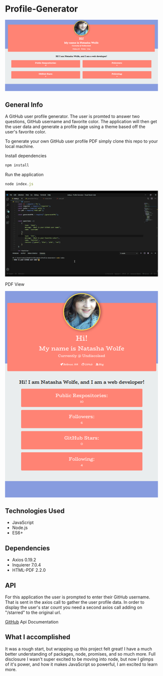 # Profile-Generator

![Profile](/assets/images/desktop.png)

## General Info

A GitHub user profile generator. The user is promted to answer two questions, GitHub username and favorite color. The application will then get the user data and generate a profile page using a theme based off the user's favorite color.

To generate your own GitHub user profile PDF simply clone this repo to your local machine. 

Install dependencies

```node.js
npm install
```

Run the application

```node.js
node index.js
```
![Demo](/assets/images/demo.gif)

PDF View

![PDF](/assets/images/pdfImage.png)


## Technologies Used
* JavaScript
* Node.js
* ES6+

## Dependencies

* Axios 0.19.2
* Inquierer 7.0.4
* HTML-PDF 2.2.0

## API

For this application the user is prompted to enter their GitHub username. That is sent in the axios call to gather the user profile data. In order to display the user's star count you need a second axios call adding on "/starred" to the original url. 

[GitHub](https://developer.github.com/v3/) Api Documentation  


## What I accomplished

It was a rough start, but wrapping up this project felt great! I have a much better understanding of packages, node, promises, and so much more. Full disclosure I wasn't super excited to be moving into node, but now I glimps of it's power, and how it makes JavaScript so powerful, I am excited to learn more. 